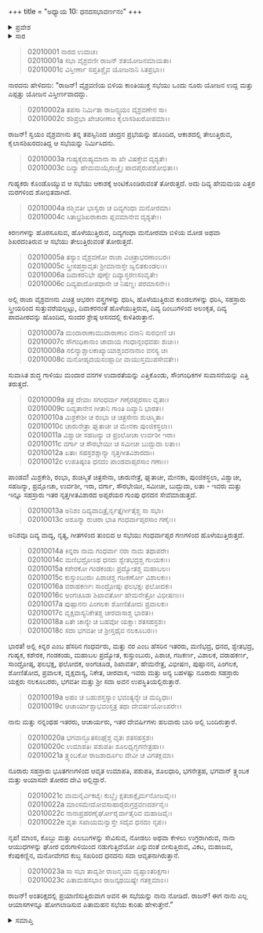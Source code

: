 +++
title = "ಅಧ್ಯಾಯ 10: ಧನದಸಭಾವರ್ಣನಂ"
+++

<details><summary>ಪ್ರವೇಶ</summary>


।।   ಓಂ ಓಂ ನಮೋ ನಾರಾಯಣಾಯ।।   ಶ್ರೀ ವೇದವ್ಯಾಸಾಯ ನಮಃ ।।

ಶ್ರೀ ಕೃಷ್ಣದ್ವೈಪಾಯನ ವೇದವ್ಯಾಸ ವಿರಚಿತ  

**ಶ್ರೀ ಮಹಾಭಾರತ**

**ಸಭಾ ಪರ್ವ**

**ಸಭಾಕ್ರಿಯಾ ಪರ್ವ**

**ಅಧ್ಯಾಯ 10**

</details>


<details><summary>ಸಾರ</summary>

ಕುಬೇರಸಭೆಯ ವರ್ಣನೆ (1-23)

</details>


> 02010001 ನಾರದ ಉವಾಚ।  
02010001a ಸಭಾ ವೈಶ್ರವಣೀ ರಾಜನ್ ಶತಯೋಜನಮಾಯತಾ।   
02010001c ವಿಸ್ತೀರ್ಣಾ ಸಪ್ತತಿಶ್ಚೈವ ಯೋಜನಾನಿ ಸಿತಪ್ರಭಾ।।

ನಾರದನು ಹೇಳಿದನು: “ರಾಜನ್! ವೈಶ್ರವಣಿಯ ಬಿಳಿಯ ಕಾಂತಿಯುಕ್ತ ಸಭೆಯು ಒಂದು ನೂರು ಯೋಜನ ಉದ್ದ ಮತ್ತು ಎಪ್ಪತ್ತು ಯೋಜನ ವಿಸ್ತೀರ್ಣವಾದದ್ದು.

> 02010002a ತಪಸಾ ನಿರ್ಮಿತಾ ರಾಜನ್ಸ್ವಯಂ ವೈಶ್ರವಣೇನ ಸಾ।  
02010002c ಶಶಿಪ್ರಭಾ ಖೇಚರೀಣಾಂ ಕೈಲಾಸಶಿಖರೋಪಮಾ।।

ರಾಜನ್! ಸ್ವಯಂ ವೈಶ್ರವಣನು ತನ್ನ ತಪಸ್ಸಿನಿಂದ ಚಂದ್ರನ ಪ್ರಭೆಯನ್ನು ಹೊಂದಿದ, ಆಕಾಶದಲ್ಲಿ ತೇಲುತ್ತಿರುವ, ಕೈಲಾಸಶಿಖರದಂತಿದ್ದ ಆ ಸಭೆಯನ್ನು ನಿರ್ಮಿಸಿದನು.

> 02010003a ಗುಹ್ಯಕೈರುಹ್ಯಮಾನಾ ಸಾ ಖೇ ವಿಷಕ್ತೇವ ದೃಶ್ಯತೇ।  
02010003c ದಿವ್ಯಾ ಹೇಮಮಯೈರುಚ್ಚೈಃ ಪಾದಪೈರುಪಶೋಭಿತಾ।।

ಗುಹ್ಯಕರು ಕೊಂಡೊಯ್ಯುವ ಆ ಸಭೆಯು ಆಕಾಶಕ್ಕೆ ಅಂಟಿಕೊಂಡಿರುವಂತೆ ತೋರುತ್ತದೆ. ಅದು ದಿವ್ಯ ಹೇಮಮಯ ಎತ್ತರ ಮರಗಳಿಂದ ಶೋಭಿತವಾಗಿದೆ.

> 02010004a ರಶ್ಮಿವತೀ ಭಾಸ್ವರಾ ಚ ದಿವ್ಯಗಂಧಾ ಮನೋರಮಾ।  
02010004c ಸಿತಾಭ್ರಶಿಖರಾಕಾರಾ ಪ್ಲವಮಾನೇವ ದೃಶ್ಯತೇ।।

ಕಿರಣಗಳನ್ನು ಹೊರಸೂಸುವ, ಹೊಳೆಯುತ್ತಿರುವ, ದಿವ್ಯಗಂಧಾ ಮನೋರಮಾ ಬಿಳಿಯ ಮೋಡ ಅಥವಾ ಶಿಖರದಂತಿರುವ ಆ ಸಭೆಯು ತೇಲುತ್ತಿರುವಂತೆ ತೋರುತ್ತದೆ.

> 02010005a ತಸ್ಯಾಂ ವೈಶ್ರವಣೋ ರಾಜಾ ವಿಚಿತ್ರಾಭರಣಾಂಬರಃ।   
02010005c ಸ್ತ್ರೀಸಹಸ್ರಾವೃತಃ ಶ್ರೀಮಾನಾಸ್ತೇ ಜ್ವಲಿತಕುಂಡಲಃ।।  
02010006a ದಿವಾಕರನಿಭೇ ಪುಣ್ಯೇ ದಿವ್ಯಾಸ್ತರಣಸಂವೃತೇ।  
02010006c ದಿವ್ಯಪಾದೋಪಧಾನೇ ಚ ನಿಷಣ್ಣಃ ಪರಮಾಸನೇ।।

ಅಲ್ಲಿ ರಾಜಾ ವೈಶ್ರವಣನು ವಿಚಿತ್ರ ಆಭರಣ ವಸ್ತ್ರಗಳನ್ನು ಧರಿಸಿ, ಹೊಳೆಯುತ್ತಿರುವ ಕುಂಡಲಗಳನ್ನು ಧರಿಸಿ, ಸಹಸ್ರಾರು ಸ್ತ್ರೀಯರಿಂದ ಸುತ್ತುವರೆಯಲ್ಪಟ್ಟು, ದಿವಾಕರನಂತೆ ಹೊಳೆಯುತ್ತಿರುವ, ದಿವ್ಯ ದಿಂಬುಗಳಿಂದ ಅಲಂಕೃತ, ದಿವ್ಯ ಪಾದಪೀಠವನ್ನು ಹೊಂದಿದ, ಸುಂದರ ಶ್ರೇಷ್ಠ ಆಸನದಲ್ಲಿ ಕುಳಿತಿರುತ್ತಾನೆ.

> 02010007a ಮಂದಾರಾಣಾಮುದಾರಾಣಾಂ ವನಾನಿ ಸುರಭೀಣಿ ಚ।  
02010007c ಸೌಗಂಧಿಕಾನಾಂ ಚಾದಾಯ ಗಂಧಾನ್ಗಂಧವಹಃ ಶುಚಿಃ।।  
02010008a ನಲಿನ್ಯಾಶ್ಚಾಲಕಾಖ್ಯಾಯಾಶ್ಚಂದನಾನಾಂ ವನಸ್ಯ ಚ।  
02010008c ಮನೋಹೃದಯಸಂಹ್ಲಾದೀ ವಾಯುಸ್ತಮುಪಸೇವತೇ।।

ಸುವಾಸಿತ ಶುದ್ಧ ಗಾಳಿಯು ಮಂದಾರ ವನಗಳ ಉದಾರತೆಯನ್ನು ಎತ್ತಿಕೊಂಡು, ಸೌಂಗಂಧಿಕಗಳ ಸುವಾಸನೆಯನ್ನು ಎತ್ತಿ ತರುತ್ತದೆ.

> 02010009a ತತ್ರ ದೇವಾಃ ಸಗಂಧರ್ವಾ ಗಣೈರಪ್ಸರಸಾಂ ವೃತಾಃ।  
02010009c ದಿವ್ಯತಾನೇನ ಗೀತಾನಿ ಗಾಂತಿ ದಿವ್ಯಾನಿ ಭಾರತ।।  
02010010a ಮಿಶ್ರಕೇಶೀ ಚ ರಂಭಾ ಚ ಚಿತ್ರಸೇನಾ ಶುಚಿಸ್ಮಿತಾ।  
02010010c ಚಾರುನೇತ್ರಾ ಘೃತಾಚೀ ಚ ಮೇನಕಾ ಪುಂಜಿಕಸ್ಥಲಾ।।  
02010011a ವಿಶ್ವಾಚೀ ಸಹಜನ್ಯಾ ಚ ಪ್ರಂಲೋಚಾ ಉರ್ವಶೀ ಇರಾ।  
02010011c ವರ್ಗಾ ಚ ಸೌರಭೇಯೀ ಚ ಸಮೀಚೀ ಬುದ್ಬುದಾ ಲತಾ।।  
02010012a ಏತಾಃ ಸಹಸ್ರಶಶ್ಚಾನ್ಯಾ ನೃತ್ತಗೀತವಿಶಾರದಾಃ।   
02010012c ಉಪತಿಷ್ಠಂತಿ ಧನದಂ ಪಾಂಡವಾಪ್ಸರಸಾಂ ಗಣಾಃ।।

ಪಾಂಡವ! ಮಿಶ್ರಕೇಶಿ, ರಂಭಾ, ಶುಚಿಸ್ಮಿತೆ ಚಿತ್ರಸೇನಾ, ಚಾರುನೇತ್ರೆ, ಘೃತಾಚೀ, ಮೇನಕಾ, ಪುಂಜಿಕಸ್ಥಲಾ, ವಿಶ್ವಾಚೀ, ಸಹಜನ್ಯಾ, ಪ್ರಮ್ಲೋಚಾ, ಉರ್ವಶೀ, ಇರಾ, ವರ್ಗಾ, ಸೌರಭೇಯೀ, ಸಮೀಚೀ, ಬುದ್ಬುದಾ, ಲತಾ - ಇವರು ಮತ್ತು ಇನ್ನೂ ಸಹಸ್ರಾರು ಇತರ ನೃತ್ತಗೀತವಿಶಾರದ ಅಪ್ಸರೆಯರ ಗುಂಪು ಧನದನ ಸೇವೆಮಾಡುತ್ತದೆ.

> 02010013a ಅನಿಶಂ ದಿವ್ಯವಾದಿತ್ರೈರ್ನೃತ್ತೈರ್ಗೀತೈಶ್ಚ ಸಾ ಸಭಾ।  
02010013c ಅಶೂನ್ಯಾ ರುಚಿರಾ ಭಾತಿ ಗಂಧರ್ವಾಪ್ಸರಸಾಂ ಗಣೈಃ।।

ಅನಿಶವೂ ದಿವ್ಯ ವಾದ್ಯ, ನೃತ್ಯ, ಗೀತಗಳಿಂದ ತುಂಬಿದ ಆ ಸಭೆಯು ಗಂಧರ್ವಾಪ್ಸರ ಗಣಗಳಿಂದ ಹೊಳೆಯುತ್ತಿರುತ್ತದೆ.

> 02010014a ಕಿನ್ನರಾ ನಾಮ ಗಂಧರ್ವಾ ನರಾ ನಾಮ ತಥಾಪರೇ।  
02010014c ಮಣಿಭದ್ರೋಽಥ ಧನದಃ ಶ್ವೇತಭದ್ರಶ್ಚ ಗುಃಯಕಃ।।  
02010015a ಕಶೇರಕೋ ಗಂಡಕಂಡುಃ ಪ್ರದ್ಯೋತಶ್ಚ ಮಹಾಬಲಃ।  
02010015c ಕುಸ್ತುಂಬುರುಃ ಪಿಶಾಚಶ್ಚ ಗಜಕರ್ಣೋ ವಿಶಾಲಕಃ।।  
02010016a ವರಾಹಕರ್ಣಃ ಸಾಂದ್ರೋಷ್ಠಃ ಫಲಭಕ್ಷಃ ಫಲೋದಕಃ।   
02010016c ಅಂಗಚೂಡಃ ಶಿಖಾವರ್ತೋ ಹೇಮನೇತ್ರೋ ವಿಭೀಷಣಃ।।  
02010017a ಪುಷ್ಪಾನನಃ ಪಿಂಗಲಕಃ ಶೋಣಿತೋದಃ ಪ್ರವಾಲಕಃ।  
02010017c ವೃಕ್ಷವಾಸ್ಯನಿಕೇತಶ್ಚ ಚೀರವಾಸಾಶ್ಚ ಭಾರತ।।  
02010018a ಏತೇ ಚಾನ್ಯೇ ಚ ಬಹವೋ ಯಕ್ಷಾಃ ಶತಸಹಸ್ರಶಃ।  
02010018c ಸದಾ ಭಗವತೀ ಚ ಶ್ರೀಸ್ತಥೈವ ನಲಕೂಬರಃ।।

ಭಾರತ! ಅಲ್ಲಿ ಕಿನ್ನರ ಎಂಬ ಹೆಸರಿನ ಗಂಧರ್ವರು, ಮತ್ತು ನರ ಎಂಬ ಹೆಸರಿನ ಇತರರು, ಮಣಿಭದ್ರ, ಧನದ, ಶ್ವೇತಭದ್ರ, ಗುಹ್ಯಕ, ಕಶೇರಕ, ಗಂಡಕಂಡು, ಮಹಾಬಲ ಪ್ರದ್ಯೋತ, ಕುಸ್ತುಂಬುರು, ಪಿಶಾಚ, ಗಜಕರ್ಣ, ವಿಶಾಲಕ, ವರಾಹಕರ್ಣ, ಸಾಂದ್ರೋಷ್ಠ, ಫಲಭಕ್ಷ, ಫಲೋದಕ, ಅಂಗಚೂಡ, ಶಿಖಾವರ್ತ, ಹೇಮನೇತ್ರ, ವಿಭೀಷಣ, ಪುಷ್ಪಾನನ, ಪಿಂಗಲಕ, ಶೋಣಿತೋದ, ಪ್ರವಾಲಕ, ವೃಕ್ಷವಾಸ್ಯ, ನಿಕೇತ, ಚೀರವಾಸ, ಇವರು ಮತ್ತು ಅನ್ಯ ಬಹಳಷ್ಟು ನೂರಾರು ಸಹಸ್ರಾರು ಯಕ್ಷರು ನಲಕೂಬರರು, ಭಗವತೀ ಮತ್ತು ಶ್ರೀ ಸದಾ ಅವನ ಉಪಸ್ಥಿತಿಯಲ್ಲಿರುತ್ತಾರೆ.

> 02010019a ಅಹಂ ಚ ಬಹುಶಸ್ತಸ್ಯಾಂ ಭವಂತ್ಯನ್ಯೇ ಚ ಮದ್ವಿಧಾಃ।  
02010019c ಆಚಾರ್ಯಾಶ್ಚಾಭವಂಸ್ತತ್ರ ತಥಾ ದೇವರ್ಷಯೋಽಪರೇ।।

ನಾನು ಮತ್ತು ನನ್ನಂಥಹ ಇತರರು, ಆಚಾರ್ಯರು, ಇತರ ದೇವರ್ಷಿಗಳು ಹಲವಾರು ಬಾರಿ ಅಲ್ಲಿ ಬಂದಿರುತ್ತಾರೆ.

> 02010020a ಭಗವಾನ್ಭೂತಸಂಘೈಶ್ಚ ವೃತಃ ಶತಸಹಸ್ರಶಃ।  
02010020c ಉಮಾಪತಿಃ ಪಶುಪತಿಃ ಶೂಲಧೃಗ್ಭಗನೇತ್ರಹಾ।।  
02010021a ತ್ರ್ಯಂಬಕೋ ರಾಜಶಾರ್ದೂಲ ದೇವೀ ಚ ವಿಗತಕ್ಲಮಾ।

ನೂರಾರು ಸಹಸ್ರಾರು ಭೂತಗಣಗಳಿಂದ ಆವೃತ ಉಮಾಪತಿ, ಪಶುಪತಿ, ಶೂಲಧಾರಿ, ಭಗನೇತ್ರಹ, ಭಗವಾನ್ ತ್ರ್ಯಂಬಕ ಮತ್ತು ಅಯಾಸವೇ ತೋರದ ದೇವಿ ಅಲ್ಲಿದ್ದಾರೆ.

> 02010021c ವಾಮನೈರ್ವಿಕಟೈಃ ಕುಬ್ಜೈಃ ಕ್ಷತಜಾಕ್ಷೈರ್ಮನೋಜವೈಃ।।  
02010022a ಮಾಂಸಮೇದೋವಸಾಹಾರೈರುಗ್ರಶ್ರವಣದರ್ಶನೈಃ।   
02010022c ನಾನಾಪ್ರಹರಣೈರ್ಘೋರೈರ್ವಾತೈರಿವ ಮಹಾಜವೈಃ।  
02010022e ವೃತಃ ಸಖಾಯಮನ್ವಾಸ್ತೇ ಸದೈವ ಧನದಂ ನೃಪ।।

ನೃಪ! ಮಾಂಸ, ಕೊಬ್ಬು ಮತ್ತು ಎಲಬುಗಳನ್ನು ಸೇವಿಸುವ, ನೋಡಲು ಅಥವಾ ಕೇಳಲು ಉಗ್ರರಾಗಿರುವ, ನಾನಾ ಆಯುಧಗಳನ್ನು ಘೋರ ಭಿರುಗಾಳಿಯಿಂದ ನಡುಗುತ್ತಿದೆಯೋ ಎನ್ನುವಂತೆ ಬೀಸುತ್ತಿರುವ, ವಿಕಟ, ಮಹಾಜವ, ಕೆಂಪುಕಣ್ಣಿನ, ಮನೋವೇಗದ ಕುಬ್ಜ ಸಖರಿಂದ ಧನದನು ಸದಾ ಆವೃತನಾಗಿರುತ್ತಾನೆ.

> 02010023a ಸಾ ಸಭಾ ತಾದೃಶೀ ರಾಜನ್ಮಯಾ ದೃಷ್ಟಾಂತರಿಕ್ಷಗಾ।  
02010023c ಪಿತಾಮಹಸಭಾಂ ರಾಜನ್ಕಥಯಿಷ್ಯೇ ಗತಕ್ಲಮಾಂ।।

ರಾಜನ್! ಅಂತರಿಕ್ಷದಲ್ಲಿ ಪ್ರಯಾಣಿಸುತ್ತಿರುವಾಗ ಅವನ ಈ ಸಭೆಯನ್ನು ನಾನು ನೋಡಿದೆ. ರಾಜನ್! ಈಗ ನಾನು ಎಲ್ಲ ಆಯಾಸಗಳನ್ನೂ ಹೋಗಲಾಡಿಸುವ ಪಿತಾಮಹನ ಸಭೆಯ ಕುರಿತು ಹೇಳುತ್ತೇನೆ.”

<details><summary>ಸಮಾಪ್ತಿ</summary>


ಇತಿ ಶ್ರೀ ಮಹಾಭಾರತೇ ಸಭಾಪರ್ವಣಿ ಸಭಾಕ್ರಿಯಾಪರ್ವಣಿ ಧನದಸಭಾವರ್ಣನಂ ನಾಮ ದಶಮೋಽಧ್ಯಾಯಃ।।  
ಇದು ಶ್ರೀಮಹಾಭಾರತದಲ್ಲಿ ಸಭಾಪರ್ವದಲ್ಲಿ ಸಭಾಕ್ರಿಯಾ ಪರ್ವದಲ್ಲಿ ಧನದಸಭಾವರ್ಣನೆ ಎನ್ನುವ ಹತ್ತನೆಯ ಅಧ್ಯಾಯವು.


</details>
